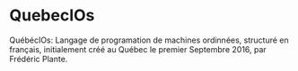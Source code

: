 # QuebecIOs
QuébécIOs: Langage de programation de machines ordinnées, structuré en français, initialement créé au Québec le premier Septembre 2016, par Frédéric Plante.
